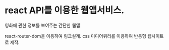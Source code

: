 # react API를 이용한 웹앱서비스.

영화에 관한 정보를 보여주는 간단한 웹앱

react-router-dom을 이용하여 링크설계. 
css 미디어쿼리를 이용하여 반응형 웹사이트로 제작.

